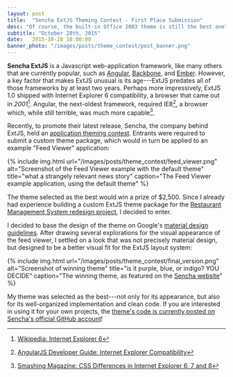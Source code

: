 ```yaml
---
layout: post
title:  "Sencha ExtJS Theming Contest - First Place Submission"
desc: "Of course, the built-in Office 2003 theme is still the best one"
subtitle: "October 28th, 2015"
date:   2015-10-28 16:00:00
banner_photo: "/images/posts/theme_contest/post_banner.png"
---
```




**Sencha ExtJS** is a Javascript web-application framework, like many others that are currently popular, such as [Angular](https://angularjs.org/), [Backbone](http://backbonejs.org/), and [Ember](http://emberjs.com/). However, a key factor that makes ExtJS unusual is its age---ExtJS predates all of those frameworks by at least two years. Perhaps more impressively, ExtJS 1.0 shipped with Internet Explorer 6 compatibility, a browser that came out in _2001_[^ie6_wiki]. Angular, the next-oldest framework, required IE8[^angular_ie], a browser which, while still terrible, was much more capable[^ie_6_7_8].

Recently, to promote their latest release, Sencha, the company behind ExtJS, held an [application theming contest](https://www.sencha.com/blog/sencha-application-theming-contest/). Entrants were required to submit a custom theme package, which would in turn be applied to an example "Feed Viewer" application:


{% include img.html
  url="/images/posts/theme_contest/feed_viewer.png"
  alt="Screenshot of the Feed Viewer example with the default theme"
  title="what a strangely relevant news story"
  caption="The Feed Viewer example application, using the default theme"
%}

The theme selected as the best would win a prize of $2,500. Since I already had experience building a custom ExtJS theme package for the [Restaurant Management System redesign project](/projects/restaurant_management), I decided to enter.

I decided to base the design of the theme on Google's [material design guidelines](https://www.google.com/design/spec/material-design/introduction.html). After drawing several explorations for the visual appearance of the feed viewer, I settled on a look that was not precisely material design, but designed to be a better visual fit for the ExtJS layout system:

{% include img.html
  url="/images/posts/theme_contest/final_version.png"
  alt="Screenshot of winning theme"
  title="is it purple, blue, or indigo? YOU DECIDE"
  caption="The winning theme, as featured on the <a href='https://www.sencha.com/blog/dan-tilden-wins-the-sencha-theming-contest/'>Sencha website</a>"
%}

My theme was selected as the best---not only for its appearance, but also for its well-organized implementation and clean code. If you are interested in using it for your own projects, the [theme's code is currently posted on Sencha's official GitHub account](https://github.com/sencha/theming-contest/tree/winner1)!

[^angular_ie]: [AngularJS Developer Guide: Internet Explorer Compatibility](https://docs.angularjs.org/guide/ie)
[^ie_6_7_8]: [Smashing Magazine: CSS Differences in Internet Explorer 6, 7 and 8](http://www.smashingmagazine.com/2009/10/css-differences-in-internet-explorer-6-7-and-8/)
[^ie6_wiki]: [Wikipedia: Internet Explorer 6](https://en.wikipedia.org/wiki/Internet_Explorer_6)

